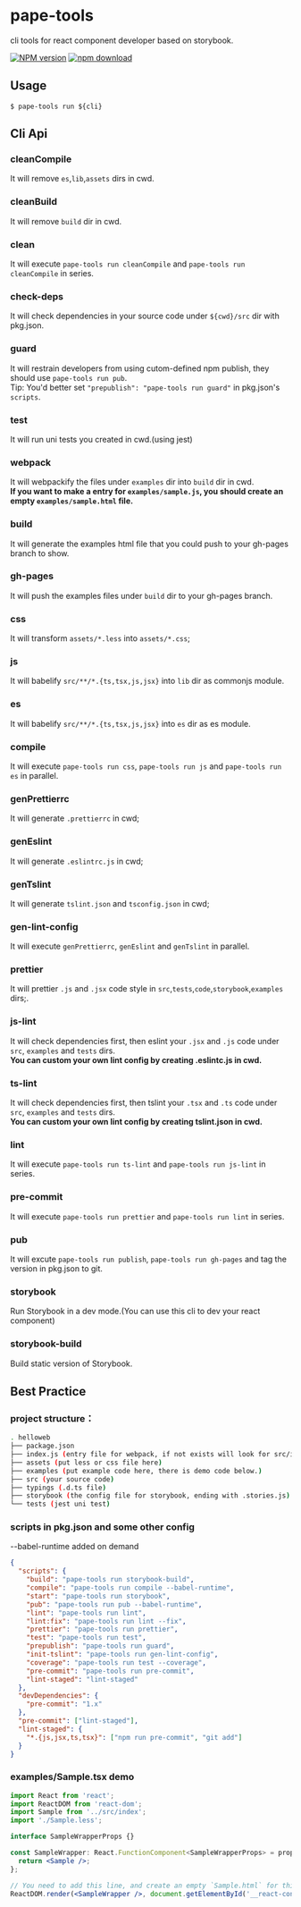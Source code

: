 # pape-tools

cli tools for react component developer based on storybook.

[![NPM version][npm-image]][npm-url]
[![npm download][download-image]][download-url]

[npm-image]: https://img.shields.io/npm/v/pape-tools.svg?style=flat-square
[npm-url]: http://npmjs.org/package/pape-tools
[download-image]: https://img.shields.io/npm/dm/pape-tools.svg?style=flat-square
[download-url]: https://npmjs.org/package/pape-tools

## Usage

```
$ pape-tools run ${cli}
```

## Cli Api

### cleanCompile

It will remove `es`,`lib`,`assets` dirs in cwd.

### cleanBuild

It will remove `build` dir in cwd.

### clean

It will execute `pape-tools run cleanCompile` and `pape-tools run cleanCompile` in series.

### check-deps

It will check dependencies in your source code under `${cwd}/src` dir with pkg.json.

### guard

It will restrain developers from using cutom-defined npm publish, they should use `pape-tools run pub`.
<br />
Tip: You'd better set `"prepublish": "pape-tools run guard"` in pkg.json's `scripts`.

### test

It will run uni tests you created in cwd.(using jest)

### webpack

It will webpackify the files under `examples` dir into `build` dir in cwd.
<br/>**If you want to make a entry for `examples/sample.js`, you should create an empty `examples/sample.html` file.**

### build

It will generate the examples html file that you could push to your gh-pages branch to show.

### gh-pages

It will push the examples files under `build` dir to your gh-pages branch.

### css

It will transform `assets/*.less` into `assets/*.css`;

### js

It will babelify `src/**/*.{ts,tsx,js,jsx}` into `lib` dir as commonjs module.

### es

It will babelify `src/**/*.{ts,tsx,js,jsx}` into `es` dir as es module.

### compile

It will execute `pape-tools run css`, `pape-tools run js` and `pape-tools run es` in parallel.

### genPrettierrc

It will generate `.prettierrc` in cwd;

### genEslint

It will generate `.eslintrc.js` in cwd;

### genTslint

It will generate `tslint.json` and `tsconfig.json` in cwd;

### gen-lint-config

It will execute `genPrettierrc`, `genEslint` and `genTslint` in parallel.

### prettier

It will prettier `.js` and `.jsx` code style in `src`,`tests`,`code`,`storybook`,`examples` dirs;.

### js-lint

It will check dependencies first, then eslint your `.jsx` and `.js` code under `src`, `examples` and `tests` dirs.
<br /> **You can custom your own lint config by creating .eslintc.js in cwd.**

### ts-lint

It will check dependencies first, then tslint your `.tsx` and `.ts` code under `src`, `examples` and `tests` dirs.
<br /> **You can custom your own lint config by creating tslint.json in cwd.**

### lint

It will execute `pape-tools run ts-lint` and `pape-tools run js-lint` in series.

### pre-commit

It will execute `pape-tools run prettier` and `pape-tools run lint` in series.

### pub

It will excute `pape-tools run publish`, `pape-tools run gh-pages` and tag the version in pkg.json to git.

### storybook

Run Storybook in a dev mode.(You can use this cli to dev your react component)

### storybook-build

Build static version of Storybook.

## Best Practice

### project structure：

```bash
. helloweb
├── package.json
├── index.js (entry file for webpack, if not exists will look for src/index.js)
├── assets (put less or css file here)
├── examples (put example code here, there is demo code below.)
├── src (your source code)
├── typings (.d.ts file)
├── storybook (the config file for storybook, ending with .stories.js)
└── tests (jest uni test)
```

### scripts in pkg.json and some other config

--babel-runtime added on demand

```json
{
  "scripts": {
    "build": "pape-tools run storybook-build",
    "compile": "pape-tools run compile --babel-runtime",
    "start": "pape-tools run storybook",
    "pub": "pape-tools run pub --babel-runtime",
    "lint": "pape-tools run lint",
    "lint:fix": "pape-tools run lint --fix",
    "prettier": "pape-tools run prettier",
    "test": "pape-tools run test",
    "prepublish": "pape-tools run guard",
    "init-tslint": "pape-tools run gen-lint-config",
    "coverage": "pape-tools run test --coverage",
    "pre-commit": "pape-tools run pre-commit",
    "lint-staged": "lint-staged"
  },
  "devDependencies": {
    "pre-commit": "1.x"
  },
  "pre-commit": ["lint-staged"],
  "lint-staged": {
    "*.{js,jsx,ts,tsx}": ["npm run pre-commit", "git add"]
  }
}
```

### examples/Sample.tsx demo

```jsx
import React from 'react';
import ReactDOM from 'react-dom';
import Sample from '../src/index';
import './Sample.less';

interface SampleWrapperProps {}

const SampleWrapper: React.FunctionComponent<SampleWrapperProps> = props => {
  return <Sample />;
};

// You need to add this line, and create an empty `Sample.html` for this example.
ReactDOM.render(<SampleWrapper />, document.getElementById('__react-content'));
```
